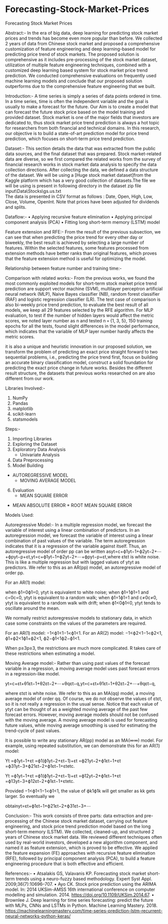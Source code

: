 # Forecasting-Stock-Market-Prices
Forecasting Stock Market Prices

Abstract:-
	In the era of big data, deep learning for predicting stock market prices and trends has become even more popular than before. We collected 2 years of data from Chinese stock market and proposed a comprehensive customization of feature engineering and deep learning-based model for predicting price trend of stock markets. The proposed solution is comprehensive as it includes pre-processing of the stock market dataset, utilization of multiple feature engineering techniques, combined with a customized deep learning based system for stock market price trend prediction. We conducted comprehensive evaluations on frequently used machine learning models and conclude that our proposed solution outperforms due to the comprehensive feature engineering that we built. 

Introduction:-
A time series is simply a series of data points ordered in time. In a time series, time is often the independent variable and the goal is usually to make a forecast for the future. Our Aim  is to create a model that can forecast the future stock price based on the model training and provided dataset.
Stock market is one of the major fields that investors are dedicated to, thus stock market price trend prediction is always a hot topic for researchers from both financial and technical domains. In this research, our objective is to build a state-of-art prediction model for price trend prediction, which focuses on short-term price trend prediction.

 Dataset:-
This section details the data that was extracted from the public data sources, and the final dataset that was prepared. Stock market-related data are diverse, so we first compared the related works from the survey of financial research works in stock market data analysis to specify the data collection directions. After collecting the data, we defined a data structure of the dataset. 
We will be using a [Huge stock market dataset]from the Kaggle platform which has a very good collection of datasets.The file we will be using is present in following directory in the dataset zip file input\Data\Stocks\gs.us.txt  
The data is presented in CSV format as follows : Date, Open, High, Low, Close, Volume, OpenInt.
Note that prices have been adjusted for dividends and splits.

Dataflow:-
•	Applying recursive feature elimination
•	Applying principal component analysis (PCA)
•	Fitting long short-term memory (LSTM) model


 


Feature extension and RFE:-
From the result of the previous subsection, we can see that when predicting the price trend for every other day or biweekly, the best result is achieved by selecting a large number of features. Within the selected features, some features processed from extension methods have better ranks than original features, which proves that the feature extension method is useful for optimizing the model.

 
 


Relationship between feature number and training time:-

 
Comparison with related works:-
	From the previous works, we found the most commonly exploited models for short-term stock market price trend prediction are support vector machine (SVM), multilayer perceptron artificial neural network (MLP), Naive Bayes classifier (NB), random forest classifier (RAF) and logistic regression classifier (LR). The test case of comparison is also bi-weekly price trend prediction, to evaluate the best result of all models, we keep all 29 features selected by the RFE algorithm. For MLP evaluation, to test if the number of hidden layers would affect the metric scores, we noted layer number as n and tested n = {1, 3, 5}, 150 training epochs for all the tests, found slight differences in the model performance, which indicates that the variable of MLP layer number hardly affects the metric scores.

 

 it is also a unique and heuristic innovation in our proposed solution, we transform the problem of predicting an exact price straight forward to two sequential problems, i.e., predicting the price trend first, focus on building an accurate binary classification model, construct a solid foundation for predicting the exact price change in future works. Besides the different result structure, the datasets that previous works researched on are also different from our work. 
 

Libraries Involved:-
1. NumPy
2. Pandas
3. matplotlib
4. scikit-learn
5. statsmodels

Steps:-
1. Importing Libraries
2. Exploring the Dataset
3. Exploratory Data Analysis
 	* Univariate Analysis
4. Data Preprocessing
5. Model Building
 * AUTOREGRESSIVE MODEL
 	* MOVING AVERAGE MODEL
6. Evaluation
 	* MEAN SQUARE ERROR
 * MEAN ABSOLUTE ERROR
 		* ROOT MEAN SQUARE ERROR

 Models Used:

Autoregressive Model:-
In a multiple regression model, we forecast the variable of interest using a linear combination of predictors. In an autoregression model, we forecast the variable of interest using a linear combination of past values of the variable. The term autoregression indicates that it is a regression of the variable against itself.
Thus, an autoregressive model of order pp can be written asyt=c+ϕ1yt−1+ϕ2yt−2+⋯+ϕpyt−p+εt,yt=c+ϕ1yt−1+ϕ2yt−2+⋯+ϕpyt−p+εt,where εtεt is white noise. This is like a multiple regression but with lagged values of ytyt as predictors. We refer to this as an AR(pp) model, an autoregressive model of order pp.

 


For an AR(1) model:

when ϕ1=0ϕ1=0, ytyt is equivalent to white noise;
when ϕ1=1ϕ1=1 and c=0c=0, ytyt is equivalent to a random walk;
when ϕ1=1ϕ1=1 and c≠0c≠0, ytyt is equivalent to a random walk with drift;
when ϕ1<0ϕ1<0, ytyt tends to oscillate around the mean.

We normally restrict autoregressive models to stationary data, in which case some constraints on the values of the parameters are required.

For an AR(1) model: −1<ϕ1<1−1<ϕ1<1.
For an AR(2) model: −1<ϕ2<1−1<ϕ2<1, ϕ1+ϕ2<1ϕ1+ϕ2<1, ϕ2−ϕ1<1ϕ2−ϕ1<1.

When p≥3p≥3, the restrictions are much more complicated. R takes care of these restrictions when estimating a model.



Moving Average model:-
Rather than using past values of the forecast variable in a regression, a moving average model uses past forecast errors in a regression-like model.

yt=c+εt+θ1εt−1+θ2εt−2+⋯+θqεt−q,yt=c+εt+θ1εt−1+θ2εt−2+⋯+θqεt−q,

where εtεt is white noise. We refer to this as an MA(qq) model, a moving average model of order qq. Of course, we do not observe the values of εtεt, so it is not really a regression in the usual sense.
Notice that each value of ytyt can be thought of as a weighted moving average of the past few forecast errors. However, moving average models should not be confused with the moving average. A moving average model is used for forecasting future values, while moving average smoothing is used for estimating the trend-cycle of past values.

 
It is possible to write any stationary AR(pp) model as an MA(∞∞) model. For example, using repeated substitution, we can demonstrate this for an AR(1) model:

Yt 	=ϕ1yt−1+εt
=ϕ1(ϕ1yt−2+εt−1)+εt
=ϕ21yt−2+ϕ1εt−1+εt
=ϕ31yt−3+ϕ21εt−2+ϕ1εt−1+εtetc.

Yt 	=ϕ1yt−1+εt
=ϕ1(ϕ1yt−2+εt−1)+εt
=ϕ12yt−2+ϕ1εt−1+εt
=ϕ13yt−3+ϕ12εt−2+ϕ1εt−1+εtetc.

Provided −1<ϕ1<1−1<ϕ1<1, the value of ϕk1ϕ1k will get smaller as kk gets larger. So eventually we 

obtainyt=εt+ϕ1εt−1+ϕ21εt−2+ϕ31εt−3+⋯


Conclusion:-
	This work consists of three parts: data extraction and pre-processing of the Chinese stock market dataset, carrying out feature engineering, and stock price trend prediction model based on the long short-term memory (LSTM). We collected, cleaned-up, and structured 2 years of Chinese stock market data. We reviewed different techniques often used by real-world investors, developed a new algorithm component, and named it as feature extension, which is proved to be effective. We applied the feature expansion (FE) approaches with recursive feature elimination (RFE), followed by principal component analysis (PCA), to build a feature engineering procedure that is both effective and efficient.

References:-
•	Atsalakis GS, Valavanis KP. Forecasting stock market short-term trends using a neuro-fuzzy based methodology. Expert Syst Appl. 2009;36(7):10696–707.
•	Ayo CK. Stock price prediction using the ARIMA model. In: 2014 UKSim-AMSS 16th international conference on computer modelling and simulation. 2014. https://doi.org/10.1109/UKSim.2014.67.
•	Brownlee J. Deep learning for time series forecasting: predict the future with MLPs, CNNs and LSTMs in Python. Machine Learning Mastery. 2018. https://machinelearningmastery.com/time-series-prediction-lstm-recurrent-neural-networks-python-keras/
